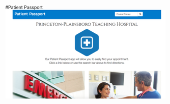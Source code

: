 #Patient Passport
![patientpassport](https://github.com/michaelscotthurley/patient-passport/raw/master/public/img/PatientPassport.png)
